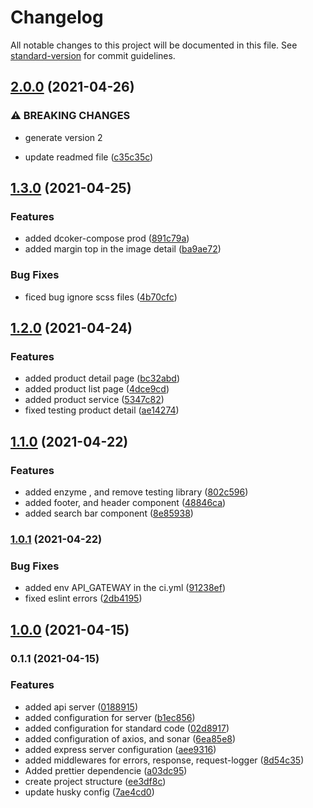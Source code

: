 # Changelog

All notable changes to this project will be documented in this file. See [standard-version](https://github.com/conventional-changelog/standard-version) for commit guidelines.

## [2.0.0](https://github.com/Alver23/mercado-libre-app/compare/v1.3.0...v2.0.0) (2021-04-26)


### ⚠ BREAKING CHANGES

* generate version 2

* update readmed file ([c35c35c](https://github.com/Alver23/mercado-libre-app/commit/c35c35c274b7afbb9855d36f7768db741faba7ab))

## [1.3.0](https://github.com/Alver23/mercado-libre-app/compare/v1.2.0...v1.3.0) (2021-04-25)


### Features

* added dcoker-compose prod ([891c79a](https://github.com/Alver23/mercado-libre-app/commit/891c79ae19566dcf355246f82b7522ce4e105b94))
* added margin top in the image detail ([ba9ae72](https://github.com/Alver23/mercado-libre-app/commit/ba9ae7290f141091d6ce4c915135eb3a00281f88))


### Bug Fixes

* ficed bug ignore scss files ([4b70cfc](https://github.com/Alver23/mercado-libre-app/commit/4b70cfcb99014a32e472e0755c4d7805a128bc24))

## [1.2.0](https://github.com/Alver23/mercado-libre-app/compare/v1.1.0...v1.2.0) (2021-04-24)


### Features

* added product detail page ([bc32abd](https://github.com/Alver23/mercado-libre-app/commit/bc32abdbdde165aeb0d62f532eb88ed354fdcd46))
* added product list page ([4dce9cd](https://github.com/Alver23/mercado-libre-app/commit/4dce9cd81565c8e781659786c162ed05f4dde3bf))
* added product service ([5347c82](https://github.com/Alver23/mercado-libre-app/commit/5347c825a9a9439ab0cf1766bd10a1b8b056bbe7))
* fixed testing product detail ([ae14274](https://github.com/Alver23/mercado-libre-app/commit/ae14274a0e29d7caa3e63659566f84fced54804d))

## [1.1.0](https://github.com/Alver23/mercado-libre-app/compare/v1.0.1...v1.1.0) (2021-04-22)


### Features

* added enzyme , and remove testing library ([802c596](https://github.com/Alver23/mercado-libre-app/commit/802c596da1632264e7d577939406eea4fec3ac7a))
* added footer, and header component ([48846ca](https://github.com/Alver23/mercado-libre-app/commit/48846ca6c9fa0abd29e59c4b7920ec5729642b65))
* added search bar component ([8e85938](https://github.com/Alver23/mercado-libre-app/commit/8e85938e35ee96d922d1ef5181dd0b9adc049b1b))

### [1.0.1](https://github.com/Alver23/mercado-libre-app/compare/v1.0.0...v1.0.1) (2021-04-22)


### Bug Fixes

* added env API_GATEWAY in the ci.yml ([91238ef](https://github.com/Alver23/mercado-libre-app/commit/91238ef9e2aefe7fdf24e67b81efb5a3bad1207d))
* fixed eslint errors ([2db4195](https://github.com/Alver23/mercado-libre-app/commit/2db41952280c7c9923a8a62fab655feda09d784b))

## [1.0.0](https://github.com/Alver23/mercado-libre-app/compare/v0.1.1...v1.0.0) (2021-04-15)

### 0.1.1 (2021-04-15)


### Features

* added api server ([0188915](https://github.com/Alver23/mercado-libre-app/commit/01889155b0d42ac92c538ef0271632f0e09085d0))
* added configuration for server ([b1ec856](https://github.com/Alver23/mercado-libre-app/commit/b1ec8561198f2115486a4295b5ad2ac0347f3a11))
* added configuration for standard code ([02d8917](https://github.com/Alver23/mercado-libre-app/commit/02d8917a8e116e65534f577e10c3d84a5472768b))
* added configuration of axios, and sonar ([6ea85e8](https://github.com/Alver23/mercado-libre-app/commit/6ea85e878a14206c71979c710bf047b6a4d76526))
* added express server configuration ([aee9316](https://github.com/Alver23/mercado-libre-app/commit/aee9316cdc8f1091940b53df40d6e4333c469e75))
* added middlewares for errors, response, request-logger ([8d54c35](https://github.com/Alver23/mercado-libre-app/commit/8d54c3551fc913bc32bec9dfed0ac0a2f6a03c76))
* Added prettier dependencie ([a03dc95](https://github.com/Alver23/mercado-libre-app/commit/a03dc95b792990832e835cc4915931ba6dfa9d1a))
* create project structure ([ee3df8c](https://github.com/Alver23/mercado-libre-app/commit/ee3df8c17271c725de3911c1149a38979642f743))
* update husky config ([7ae4cd0](https://github.com/Alver23/mercado-libre-app/commit/7ae4cd0c7d9d4859e56ccb0421f8d8d5429338d3))
